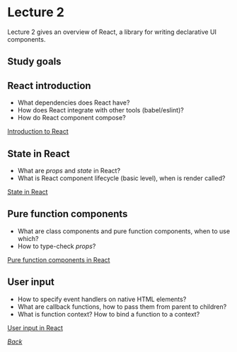 # Lecture 2

Lecture 2 gives an overview of React, a library for writing declarative UI components.

## Study goals

## React introduction

* What dependencies does React have?
* How does React integrate with other tools \(babel/eslint\)?
* How do React component compose?

[Introduction to React](lecture_2/src/props_example.md)

## State in React

* What are _props_ and _state_ in React?
* What is React component lifecycle \(basic level\), when is render called?

[State in React](lecture_2/src/state_example.md)

## Pure function components

* What are class components and pure function components, when to use which?
* How to type-check _props_?

[Pure function components in React](lecture_2/src/pure_function_example.md)

## User input

* How to specify event handlers on native HTML elements?
* What are callback functions, how to pass them from parent to children?
* What is function context? How to bind a function to a context?

[User input in React](lecture_2/src/user_input_example.md)

[_Back_](./)

